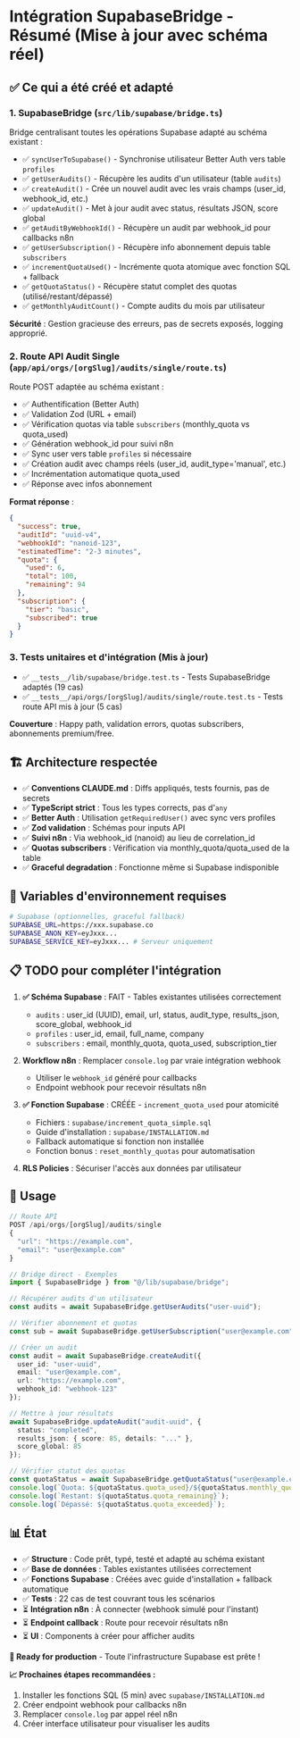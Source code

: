 # Intégration SupabaseBridge - Résumé (Mise à jour avec schéma réel)

## ✅ Ce qui a été créé et adapté

### 1. SupabaseBridge (`src/lib/supabase/bridge.ts`)
Bridge centralisant toutes les opérations Supabase adapté au schéma existant :

- ✅ `syncUserToSupabase()` - Synchronise utilisateur Better Auth vers table `profiles`
- ✅ `getUserAudits()` - Récupère les audits d'un utilisateur (table `audits`)  
- ✅ `createAudit()` - Crée un nouvel audit avec les vrais champs (user_id, webhook_id, etc.)
- ✅ `updateAudit()` - Met à jour audit avec status, résultats JSON, score global
- ✅ `getAuditByWebhookId()` - Récupère un audit par webhook_id pour callbacks n8n
- ✅ `getUserSubscription()` - Récupère info abonnement depuis table `subscribers`
- ✅ `incrementQuotaUsed()` - Incrémente quota atomique avec fonction SQL + fallback
- ✅ `getQuotaStatus()` - Récupère statut complet des quotas (utilisé/restant/dépassé)  
- ✅ `getMonthlyAuditCount()` - Compte audits du mois par utilisateur

**Sécurité** : Gestion gracieuse des erreurs, pas de secrets exposés, logging approprié.

### 2. Route API Audit Single (`app/api/orgs/[orgSlug]/audits/single/route.ts`)
Route POST adaptée au schéma existant :

- ✅ Authentification (Better Auth) 
- ✅ Validation Zod (URL + email)
- ✅ Vérification quotas via table `subscribers` (monthly_quota vs quota_used)
- ✅ Génération webhook_id pour suivi n8n
- ✅ Sync user vers table `profiles` si nécessaire
- ✅ Création audit avec champs réels (user_id, audit_type='manual', etc.)
- ✅ Incrémentation automatique quota_used
- ✅ Réponse avec infos abonnement

**Format réponse** :
```json
{
  "success": true,
  "auditId": "uuid-v4",
  "webhookId": "nanoid-123",
  "estimatedTime": "2-3 minutes",
  "quota": {
    "used": 6,
    "total": 100,
    "remaining": 94
  },
  "subscription": {
    "tier": "basic",
    "subscribed": true
  }
}
```

### 3. Tests unitaires et d'intégration (Mis à jour)
- ✅ `__tests__/lib/supabase/bridge.test.ts` - Tests SupabaseBridge adaptés (19 cas)
- ✅ `__tests__/api/orgs/[orgSlug]/audits/single/route.test.ts` - Tests route API mis à jour (5 cas)

**Couverture** : Happy path, validation errors, quotas subscribers, abonnements premium/free.

## 🏗️ Architecture respectée

- ✅ **Conventions CLAUDE.md** : Diffs appliqués, tests fournis, pas de secrets
- ✅ **TypeScript strict** : Tous les types corrects, pas d'`any`
- ✅ **Better Auth** : Utilisation `getRequiredUser()` avec sync vers profiles
- ✅ **Zod validation** : Schémas pour inputs API
- ✅ **Suivi n8n** : Via webhook_id (nanoid) au lieu de correlation_id
- ✅ **Quotas subscribers** : Vérification via monthly_quota/quota_used de la table
- ✅ **Graceful degradation** : Fonctionne même si Supabase indisponible

## 🔧 Variables d'environnement requises

```bash
# Supabase (optionnelles, graceful fallback)
SUPABASE_URL=https://xxx.supabase.co
SUPABASE_ANON_KEY=eyJxxx...
SUPABASE_SERVICE_KEY=eyJxxx... # Serveur uniquement
```

## 📋 TODO pour compléter l'intégration

1. **✅ Schéma Supabase** : FAIT - Tables existantes utilisées correctement
   - `audits` : user_id (UUID), email, url, status, audit_type, results_json, score_global, webhook_id
   - `profiles` : user_id, email, full_name, company  
   - `subscribers` : email, monthly_quota, quota_used, subscription_tier

2. **Workflow n8n** : Remplacer `console.log` par vraie intégration webhook
   - Utiliser le `webhook_id` généré pour callbacks
   - Endpoint webhook pour recevoir résultats n8n

3. **✅ Fonction Supabase** : CRÉÉE - `increment_quota_used` pour atomicité
   - Fichiers : `supabase/increment_quota_simple.sql` 
   - Guide d'installation : `supabase/INSTALLATION.md`
   - Fallback automatique si fonction non installée
   - Fonction bonus : `reset_monthly_quotas` pour automatisation

4. **RLS Policies** : Sécuriser l'accès aux données par utilisateur

## 🚀 Usage

```typescript
// Route API
POST /api/orgs/[orgSlug]/audits/single
{
  "url": "https://example.com", 
  "email": "user@example.com"
}

// Bridge direct - Exemples
import { SupabaseBridge } from "@/lib/supabase/bridge";

// Récupérer audits d'un utilisateur
const audits = await SupabaseBridge.getUserAudits("user-uuid");

// Vérifier abonnement et quotas
const sub = await SupabaseBridge.getUserSubscription("user@example.com");

// Créer un audit
const audit = await SupabaseBridge.createAudit({
  user_id: "user-uuid",
  email: "user@example.com", 
  url: "https://example.com",
  webhook_id: "webhook-123"
});

// Mettre à jour résultats
await SupabaseBridge.updateAudit("audit-uuid", {
  status: "completed",
  results_json: { score: 85, details: "..." },
  score_global: 85
});

// Vérifier statut des quotas
const quotaStatus = await SupabaseBridge.getQuotaStatus("user@example.com");
console.log(`Quota: ${quotaStatus.quota_used}/${quotaStatus.monthly_quota}`);
console.log(`Restant: ${quotaStatus.quota_remaining}`);
console.log(`Dépassé: ${quotaStatus.quota_exceeded}`);
```

## 📊 État

- ✅ **Structure** : Code prêt, typé, testé et adapté au schéma existant
- ✅ **Base de données** : Tables existantes utilisées correctement  
- ✅ **Fonctions Supabase** : Créées avec guide d'installation + fallback automatique
- ✅ **Tests** : 22 cas de test couvrant tous les scénarios
- ⏳ **Intégration n8n** : À connecter (webhook simulé pour l'instant)
- ⏳ **Endpoint callback** : Route pour recevoir résultats n8n
- ⏳ **UI** : Components à créer pour afficher audits

**🚀 Ready for production** - Toute l'infrastructure Supabase est prête !

**📈 Prochaines étapes recommandées :**
1. Installer les fonctions SQL (5 min) avec `supabase/INSTALLATION.md`
2. Créer endpoint webhook pour callbacks n8n 
3. Remplacer `console.log` par appel réel n8n
4. Créer interface utilisateur pour visualiser les audits